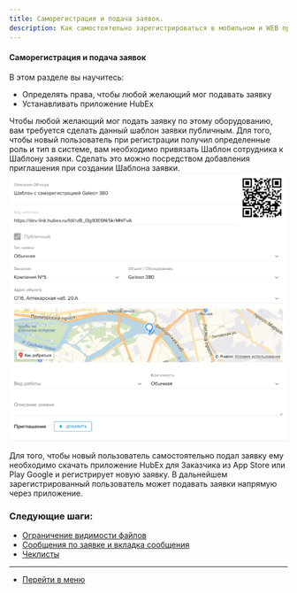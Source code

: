 ```yaml
---
title: Саморегистрация и подача заявок.
description: Как самостоятельно зарегистрироваться в мобильном и WEB приложениях HubEx, а также как после регистрации подать заявку?
---
```


<!-- Yandex.Metrika counter -->
<script type="text/javascript" >
   (function(m,e,t,r,i,k,a){m[i]=m[i]||function(){(m[i].a=m[i].a||[]).push(arguments)};
   m[i].l=1*new Date();k=e.createElement(t),a=e.getElementsByTagName(t)[0],k.async=1,k.src=r,a.parentNode.insertBefore(k,a)})
   (window, document, "script", "https://mc.yandex.ru/metrika/tag.js", "ym");
   ym('{{ site.yandex_metric }}', "init", {
        id:'{{ site.yandex_metric }}',
        clickmap:true,
        trackLinks:true,
        accurateTrackBounce:true,
        webvisor:true
   });
</script>
<noscript><div><img src="https://mc.yandex.ru/watch/'{{ site.yandex_metric }}'" style="position:absolute; left:-9999px;" alt="" /></div></noscript>
<!-- /Yandex.Metrika counter -->

#### Саморегистрация и подача заявок
В этом разделе вы научитесь:
- Определять права, чтобы любой желающий мог подавать заявку
- Устанавливать приложение HubEx

Чтобы любой желающий мог подать заявку по этому оборудованию, вам требуется сделать данный шаблон заявки публичным. Для того, чтобы новый пользователь при регистрации получил определенные роль и тип в системе, вам необходимо привязать Шаблон сотрудника к Шаблону заявки. Сделать это можно посредством добавления приглашения при создании Шаблона заявки.
![reg1.png](/attachments/images/FAQ/USER/SelfRegister/reg1.png)

Для того, чтобы новый пользователь самостоятельно подал заявку ему необходимо скачать приложение HubEx для Заказчика из App Store или Play Google и регистрирует новую заявку.
В дальнейшем зарегистрированный пользователь может подавать заявки напрямую через приложение.



### Следующие шаги:
- [Ограничение видимости файлов](./ViewRestriction.md)
- [Сообщения по заявке и вкладка сообщения](./Messages.md)
- [Чеклисты](./Checklists.md)


___
- [Перейти в меню](http://wiki.hubex.ru)
